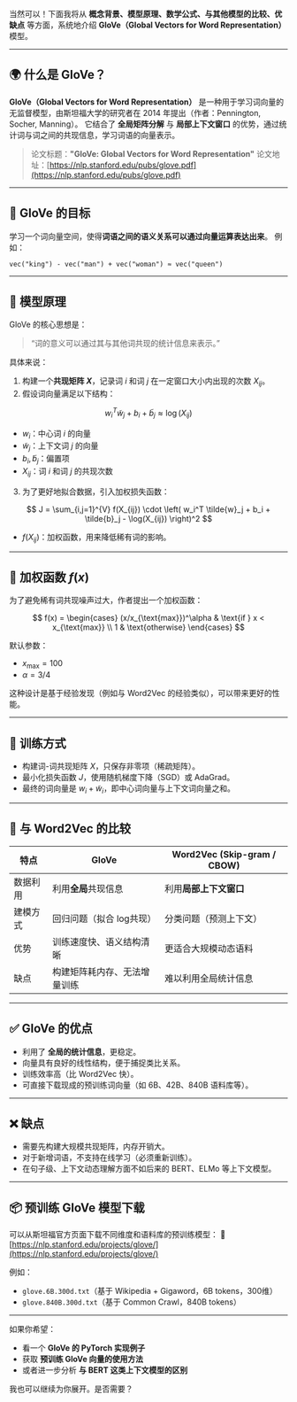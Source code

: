 当然可以！下面我将从 **概念背景、模型原理、数学公式、与其他模型的比较、优缺点** 等方面，系统地介绍 **GloVe（Global Vectors for Word Representation）** 模型。

---

## 🌍 什么是 GloVe？

**GloVe（Global Vectors for Word Representation）** 是一种用于学习词向量的无监督模型，由斯坦福大学的研究者在 2014 年提出（作者：Pennington, Socher, Manning）。
它结合了 **全局矩阵分解** 与 **局部上下文窗口** 的优势，通过统计词与词之间的共现信息，学习词语的向量表示。

> 论文标题：**"GloVe: Global Vectors for Word Representation"**
> 论文地址：[https://nlp.stanford.edu/pubs/glove.pdf](https://nlp.stanford.edu/pubs/glove.pdf)

---

## 🎯 GloVe 的目标

学习一个词向量空间，使得**词语之间的语义关系可以通过向量运算表达出来**。
例如：

```
vec("king") - vec("man") + vec("woman") ≈ vec("queen")
```

---

## 🧠 模型原理

GloVe 的核心思想是：

> “词的意义可以通过其与其他词共现的统计信息来表示。”

具体来说：

1. 构建一个**共现矩阵 $X$**，记录词 $i$ 和词 $j$ 在一定窗口大小内出现的次数 $X_{ij}$。
2. 假设词向量满足以下结构：

$$
w_i^T \tilde{w}_j + b_i + \tilde{b}_j \approx \log(X_{ij})
$$

* $w_i$：中心词 $i$ 的向量
* $\tilde{w}_j$：上下文词 $j$ 的向量
* $b_i, \tilde{b}_j$：偏置项
* $X_{ij}$：词 $i$ 和词 $j$ 的共现次数

3. 为了更好地拟合数据，引入加权损失函数：

$$
J = \sum_{i,j=1}^{V} f(X_{ij}) \cdot \left( w_i^T \tilde{w}_j + b_i + \tilde{b}_j - \log(X_{ij}) \right)^2
$$

* $f(X_{ij})$：加权函数，用来降低稀有词的影响。

---

## 📏 加权函数 $f(x)$

为了避免稀有词共现噪声过大，作者提出一个加权函数：

$$
f(x) = \begin{cases}
(x/x_{\text{max}})^\alpha & \text{if } x < x_{\text{max}} \\
1 & \text{otherwise}
\end{cases}
$$

默认参数：

* $x_{\text{max}} = 100$
* $\alpha = 3/4$

这种设计是基于经验发现（例如与 Word2Vec 的经验类似），可以带来更好的性能。

---

## 🧮 训练方式

* 构建词-词共现矩阵 $X$，只保存非零项（稀疏矩阵）。
* 最小化损失函数 $J$，使用随机梯度下降（SGD）或 AdaGrad。
* 最终的词向量是 $w_i + \tilde{w}_i$，即中心词向量与上下文词向量之和。

---

## 🔁 与 Word2Vec 的比较

| 特点   | GloVe          | Word2Vec (Skip-gram / CBOW) |
| ---- | -------------- | --------------------------- |
| 数据利用 | 利用**全局**共现信息   | 利用**局部上下文窗口**               |
| 建模方式 | 回归问题（拟合 log共现） | 分类问题（预测上下文）                 |
| 优势   | 训练速度快、语义结构清晰   | 更适合大规模动态语料                  |
| 缺点   | 构建矩阵耗内存、无法增量训练 | 难以利用全局统计信息                  |

---

## ✅ GloVe 的优点

* 利用了 **全局的统计信息**，更稳定。
* 向量具有良好的线性结构，便于捕捉类比关系。
* 训练效率高（比 Word2Vec 快）。
* 可直接下载现成的预训练词向量（如 6B、42B、840B 语料库等）。

---

## ❌ 缺点

* 需要先构建大规模共现矩阵，内存开销大。
* 对于新增词语，不支持在线学习（必须重新训练）。
* 在句子级、上下文动态理解方面不如后来的 BERT、ELMo 等上下文模型。

---

## 📦 预训练 GloVe 模型下载

可以从斯坦福官方页面下载不同维度和语料库的预训练模型：
🔗 [https://nlp.stanford.edu/projects/glove/](https://nlp.stanford.edu/projects/glove/)

例如：

* `glove.6B.300d.txt`（基于 Wikipedia + Gigaword，6B tokens，300维）
* `glove.840B.300d.txt`（基于 Common Crawl，840B tokens）

---

如果你希望：

* 看一个 **GloVe 的 PyTorch 实现例子**
* 获取 **预训练 GloVe 向量的使用方法**
* 或者进一步分析 **与 BERT 这类上下文模型的区别**

我也可以继续为你展开。是否需要？
